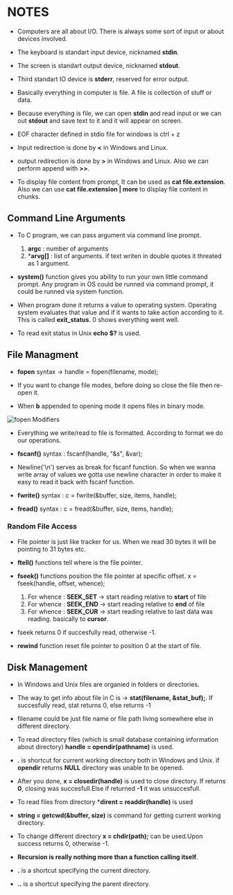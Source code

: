 # NOTES

- Computers are all about I/O. There is always some sort of input or about devices involved.

- The keyboard is standart input device, nicknamed **stdin**.

- The screen is standart output device, nicknamed **stdout**.

- Third standart IO device is **stderr**, reserved for error output.

- Basically everything in computer is file. A file is collection of stuff or data.

- Because everything is file, we can open **stdin** and read input or we can out **stdout** and save text to it and it will appear on screen. 

- EOF character defined in stdio file for windows is ctrl + z

- Input redirection is done by **<** in Windows and Linux.

- output redirection is done by **>** in Windows and Linux. Also we can perform append with **>>**.

- To display file content from prompt, It can be used as **cat file.extension**. Also we can use **cat file.extension | more** to display file content in chunks.

## Command Line Arguments
- To C program, we can pass argument via command line prompt. 
    1. **argc** : number of arguments
    2. ***arvg[]** : list of arguments. if text writen in double quotes it threated as 1 argument.

- **system()** function gives you ability to run your own little command prompt. Any program in OS could be runned via command prompt, it could be runned via system function.

- When program done it returns a value to operating system. Operating system evaluates that value and if it wants to take action according to it. This is called **exit_status**. 0 shows everything went well.

- To read exit status in Unix  **echo $?** is used.

## File Managment
- **fopen** syntax -> handle = fopen(filename, mode);

- If you want to change file modes, before doing so close the file then re-open it.

- When **b** appended to opening mode it opens files in binary mode.

![fopen Modifiers](https://github.com/mrsahin101/BOOKS/blob/main/C_Programming/C_All_in_One_Desk_Reference_For_Dummies/Book_V_Disk_DriveC/Images/fopen_Access_Modifiers.PNG)

- Everything we write/read to file is formatted. According to format we do our operations.

- **fscanf()** syntax : fscanf(handle, "&s", &var);

- Newline('\n') serves as break for fscanf function. So when we wanna write array of values we gotta use newline character in order to make it easy to read it back with fscanf function.

- **fwrite()** syntax : c = fwrite(&buffer, size, items, handle);
- **fread()** syntax : c = fread(&buffer, size, items, handle);

### Random File Access
- File pointer is just like tracker for us. When we  read 30 bytes it will be pointing to 31 bytes etc.

- **ftell()** functions tell where is the file pointer.
- **fseek()** functions position the file pointer at specific offset. x = fseek(handle, offset, whence);
    1. For whence : **SEEK_SET** -> start reading relative to **start** of file
    2. For whence : **SEEK_END** -> start reading relative to **end** of file
    3. For whence : **SEEK_CUR** -> start reading relative to last data was reading. basically to **cursor**.

- fseek returns 0 if succesfully read, otherwise -1.

- **rewind** function reset file pointer to position 0 at the start of file.


## Disk Management
- In Windows and Unix files are organied in folders or directories.

- The way to get info about file in C is -> **stat(filename, &stat_buf);**. If succesfully read, stat returns 0, else returns -1

- filename could be just file name or file path living somewhere else in different directory.   

- To read directory files (which is small database containing information about directory) **handle = opendir(pathname)** is used.

- **.** is shortcut for current working directory both in Windows and Unix. if **opendir** returns **NULL** directory was unable to be opened.

- After you done, **x = closedir(handle)** is used to close directory. If returns **0**, closing was succesfull.Else if returned **-1** it was unsuccesfull.

- To read files from directory ***dirent = readdir(handle)** is used

- **string = getcwd(&buffer, size)** is command for getting current working directory. 

- To change different directory **x = chdir(path);** can be used.Upon success returns 0, otherwise -1.


- **Recursion is really nothing more than a function calling itself**.

- **.** is a shortcut specifying the current directory.

- **..** is a shortcut specifying the parent directory.
